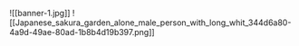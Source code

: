 ![[banner-1.jpg]]
![[Japanese_sakura_garden_alone_male_person_with_long_whit_344d6a80-4a9d-49ae-80ad-1b8b4d19b397.png]]